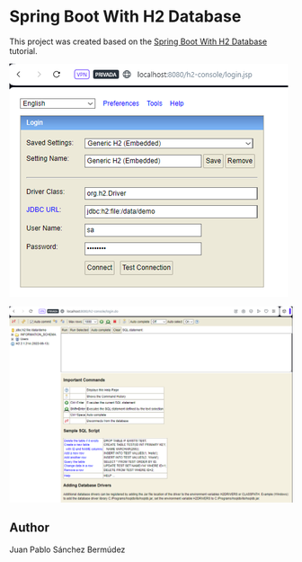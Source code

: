 # Spring Boot With H2 Database

This project was created based on the [Spring Boot With H2 Database](https://www.baeldung.com/spring-boot-h2-database) tutorial.

![h2-console.png](img%2Fh2-console.png)

![web-console.png](img%2Fweb-console.png)

## Author

Juan Pablo Sánchez Bermúdez
